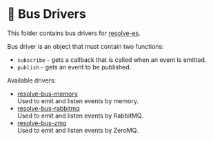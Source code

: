 # **🚌 Bus Drivers**
This folder contains bus drivers for [resolve-es](../resolve-es).

Bus driver is an object that must contain two functions:  
* `subscribe` - gets a callback that is called when an event is emitted. 
* `publish` - gets an event to be published.

Available drivers: 
* [resolve-bus-memory](resolve-bus-memory)  
	Used to emit and listen events by memory.
* [resolve-bus-rabbitmq](resolve-bus-rabbitmq)  
	Used to emit and listen events by RabbitMQ.
* [resolve-bus-zmq](resolve-bus-zmq)  
	Used to emit and listen events by ZeroMQ.
